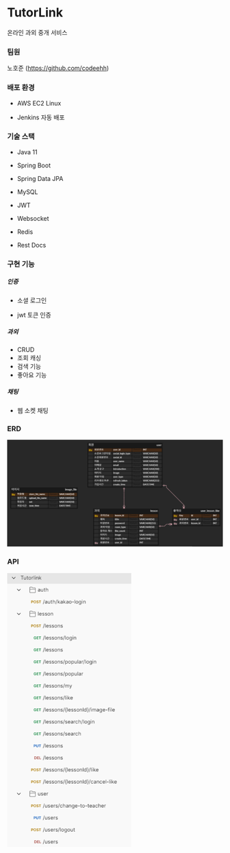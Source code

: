 # TutorLink

온라인 과외 중개 서비스



### 팀원

노호준 (https://github.com/codeehh)



### 배포 환경

- AWS EC2 Linux

- Jenkins 자동 배포



### 기술 스택

- Java 11

- Spring Boot

- Spring Data JPA

- MySQL

- JWT

- Websocket

- Redis

- Rest Docs



### 구현 기능

##### 인증

- 소셜 로그인

- jwt 토큰 인증

##### 과외

- CRUD
- 조회 캐싱
- 검색 기능
- 좋아요 기능

##### 채팅

- 웹 소켓 채팅



### ERD

![image-20230814115250820](assets/image-20230814115250820.png)

### API

<img src="assets/image-20230814122153923.png" alt="image-20230814122153923" style="zoom: 80%;" />
